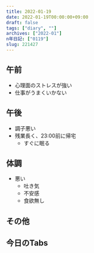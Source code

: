 ```yaml
---
title: 2022-01-19
date: 2022-01-19T00:00:00+09:00
draft: false
tags: ["diary", ""]
archives: ["2022-01"]
n年日記: ["0119"]
slug: 221427
---
```

## 午前
- 心理面のストレスが強い
- 仕事がうまくいかない
## 午後
- 調子悪い
- 残業長く、23:00前に帰宅
  - すぐに眠る
## 体調
- 悪い
  - 吐き気
  - 不安感
  - 食欲無し
## その他
## 今日のTabs